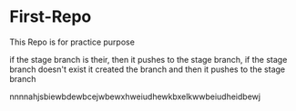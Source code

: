# First-Repo
This Repo is for practice purpose

if the stage branch is their, then it pushes to the stage branch, if the stage branch doesn't exist it created the branch and then it pushes to the stage branch

nnnnahjsbiewbdewbcejwbewxhweiudhewkbxelkwwbeiudheidbewj